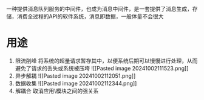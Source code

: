 一种提供消息队列服务的中间件，也成为消息中间件，是一套提供了消息生成，存储，消费全过程的API的软件系统，消息即数据，一般体量不会很大


# 用途
1. 限流削峰
	将系统的超量请求暂存其中，以便系统后期可以慢慢进行处理，从而避免了请求的丢失或系统被压垮
	![[Pasted image 20241002111523.png]]
2. 异步解耦 
	![[Pasted image 20241002112051.png]]
3. 数据收集
	![[Pasted image 20241002112344.png]] 
4. 解耦合
	取消应用\模块之间的强关系